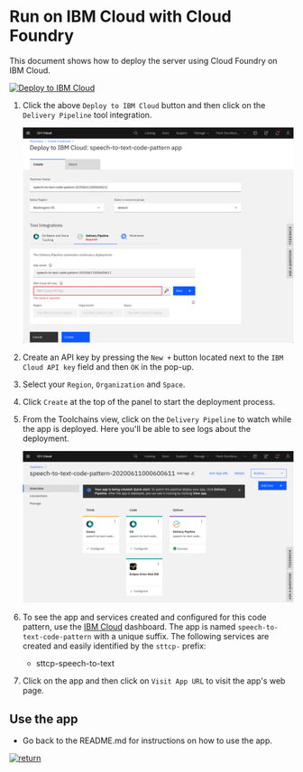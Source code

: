 # Run on IBM Cloud with Cloud Foundry

This document shows how to deploy the server using Cloud Foundry on IBM Cloud.

[![Deploy to IBM Cloud](https://cloud.ibm.com/devops/setup/deploy/button_x2.png)](https://cloud.ibm.com/devops/setup/deploy?repository=https://github.com/IBM/speech-to-text-code-pattern.git)

1. Click the above `Deploy to IBM Cloud` button and then click on the `Delivery Pipeline` tool integration.

   ![deploy](images/cf_deploy.png)

2. Create an API key by pressing the `New +` button located next to the `IBM Cloud API key` field and then `OK` in the pop-up.

3. Select your `Region`, `Organization` and `Space`.

4. Click `Create` at the top of the panel to start the deployment process.

5. From the Toolchains view, click on the `Delivery Pipeline` to watch while the app is deployed. Here you'll be able to see logs about the deployment.

   ![toolchain_pipeline](images/toolchain_pipeline.png)

6. To see the app and services created and configured for this code pattern, use the [IBM Cloud](https://cloud.ibm.com) dashboard. The app is named `speech-to-text-code-pattern` with a unique suffix. The following services are created and easily identified by the `sttcp-` prefix:

   * sttcp-speech-to-text

7. Click on the app and then click on `Visit App URL` to visit the app's web page.

## Use the app

* Go back to the README.md for instructions on how to use the app.

[![return](https://raw.githubusercontent.com/IBM/pattern-utils/master/deploy-buttons/return.png)](../../README.md#3-use-the-app)
